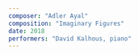 ```yaml
---
composer: "Adler Ayal"
composition: "Imaginary Figures"
date: 2018
performers: "David Kalhous, piano"
---
```

